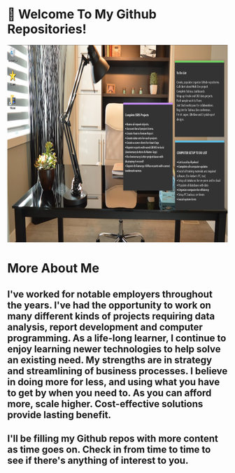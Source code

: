 # 👋 Welcome To My Github Repositories!
<img src="/assets/images/officework.jpg" width="1000" height="450" />

# More About Me
## I've worked for notable employers throughout the years. I've had the opportunity to work on many different kinds of projects requiring data analysis, report development and computer programming. As a life-long learner, I continue to enjoy learning newer technologies to help solve an existing need. My strengths are in strategy and streamlining of business processes. I believe in doing more for less, and using what you have to get by when you need to. As you can afford more, scale higher. Cost-effective solutions provide lasting benefit. 

## I'll be filling my Github repos with more content as time goes on. Check in from time to time to see if there's anything of interest to you.







<!--
**curtild/curtild** is a ✨ _special_ ✨ repository because its `README.md` (this file) appears on your GitHub profile.

Here are some ideas to get you started:

- 🔭 I’m currently working on ...
- 🌱 I’m currently learning ...
- 👯 I’m looking to collaborate on ...
- 🤔 I’m looking for help with ...
- 💬 Ask me about ...
- 📫 How to reach me: ...
- 😄 Pronouns: ...
- ⚡ Fun fact: ...
-->
